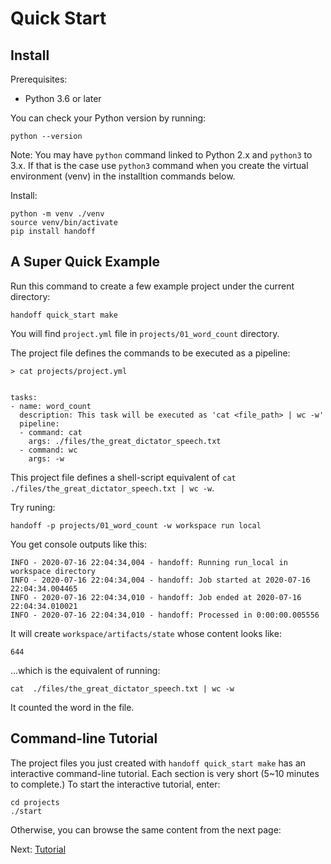# Quick Start

## Install

Prerequisites:

- Python 3.6 or later

You can check your Python version by running:
```
python --version
```

Note: You may have `python` command linked to Python 2.x and `python3` to 3.x.
If that is the case use `python3` command when you create the virtual
environment (venv) in the installtion commands below.

Install:
```
python -m venv ./venv
source venv/bin/activate
pip install handoff
```

## A Super Quick Example

Run this command to create a few example project under the current directory:

```
handoff quick_start make
```

You will find `project.yml` file in `projects/01_word_count` directory.

The project file defines the commands to be executed as a pipeline:

```
> cat projects/project.yml


tasks:
- name: word_count
  description: This task will be executed as 'cat <file_path> | wc -w'
  pipeline:
  - command: cat
    args: ./files/the_great_dictator_speech.txt
  - command: wc
    args: -w
```

This project file defines a shell-script equivalent of
`cat  ./files/the_great_dictator_speech.txt | wc -w`.

Try runing:
```
handoff -p projects/01_word_count -w workspace run local
```

You get console outputs like this:
```
INFO - 2020-07-16 22:04:34,004 - handoff: Running run_local in workspace directory
INFO - 2020-07-16 22:04:34,004 - handoff: Job started at 2020-07-16 22:04:34.004465
INFO - 2020-07-16 22:04:34,010 - handoff: Job ended at 2020-07-16 22:04:34.010021
INFO - 2020-07-16 22:04:34,010 - handoff: Processed in 0:00:00.005556
```

It will create `workspace/artifacts/state` whose content looks like:
```
644
```
...which is the equivalent of running:
```
cat  ./files/the_great_dictator_speech.txt | wc -w
```
It counted the word in the file.

## Command-line Tutorial

The project files you just created with `handoff quick_start make` has an
interactive command-line tutorial. Each section is very short (5~10 minutes
to complete.) To start the interactive tutorial, enter:

```
cd projects
./start
```

Otherwise, you can browse the same content from the next page:

Next: [Tutorial](./tutorial)
